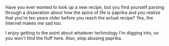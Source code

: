 Have you ever wanted to look up a new recipe, but you find yourself parsing through a disseration about how the spice of life is paprika and you realize that you're ten years older before you reach the actual recipe? Yes, the Internet makes me sad too.

I enjoy getting to the point about whatever technology I'm digging into, so you won't find the fluff here. Also, stop abusing paprika.
